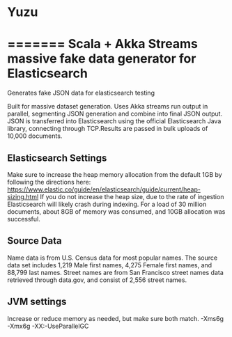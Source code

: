 # Yuzu
=======
Scala + Akka Streams massive fake data generator for Elasticsearch
=======

Generates fake JSON data for elasticsearch testing

Built for massive dataset generation. Uses Akka streams run output in parallel, segmenting JSON generation and combine into final JSON output. JSON is transferred into Elasticsearch using the official Elasticsearch Java library, connecting through TCP.Results are passed in bulk uploads of 10,000 documents.

## Elasticsearch Settings
Make sure to increase the heap memory allocation from the default 1GB by following the directions here: https://www.elastic.co/guide/en/elasticsearch/guide/current/heap-sizing.html
If you do not increase the heap size, due to the rate of ingestion Elasticsearch will likely crash during indexing. For a load of 30 million documents, about 8GB of memory was consumed, and 10GB allocation was successful.   

## Source Data
Name data is from U.S. Census data for most popular names. The source data set includes 1,219 Male first names,
4,275 Female first names, and 88,799 last names. Street names are from San Francisco street names data retrieved through
data.gov, and consist of 2,556 street names.

## JVM settings
Increase or reduce memory as needed, but make sure both match.
-Xms6g
-Xmx6g
-XX:-UseParallelGC
